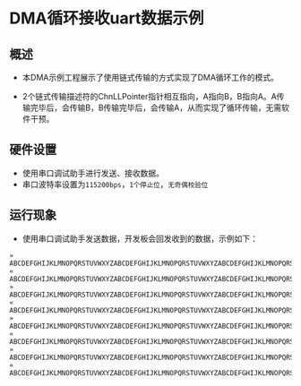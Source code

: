 # DMA循环接收uart数据示例

## 概述

- 本DMA示例工程展示了使用链式传输的方式实现了DMA循环工作的模式。

- 2个链式传输描述符的ChnLLPointer指针相互指向，A指向B，B指向A。A传输完毕后，会传输B，B传输完毕后，会传输A，从而实现了循环传输，无需软件干预。


## 硬件设置

- 使用串口调试助手进行发送、接收数据。
- 串口波特率设置为``115200bps``，``1个停止位``，``无奇偶校验位``


## 运行现象

- 使用串口调试助手发送数据，开发板会回发收到的数据，示例如下：

```
» ABCDEFGHIJKLMNOPQRSTUVWXYZABCDEFGHIJKLMNOPQRSTUVWXYZABCDEFGHIJKLMNOPQRSTUVWXYZABCDEFGHIJKLMNOPQRSTUVWXYZABCDEFGHIJKLMNOPQRSTUVWX
« ABCDEFGHIJKLMNOPQRSTUVWXYZABCDEFGHIJKLMNOPQRSTUVWXYZABCDEFGHIJKLMNOPQRSTUVWXYZABCDEFGHIJKLMNOPQRSTUVWXYZABCDEFGHIJKLMNOPQRSTUVWX
» ABCDEFGHIJKLMNOPQRSTUVWXYZABCDEFGHIJKLMNOPQRSTUVWXYZABCDEFGHIJKLMNOPQRSTUVWXYZABCDEFGHIJKLMNOPQRSTUVWXYZABCDEFGHIJKLMNOPQRSTUVWX
« ABCDEFGHIJKLMNOPQRSTUVWXYZABCDEFGHIJKLMNOPQRSTUVWXYZABCDEFGHIJKLMNOPQRSTUVWXYZABCDEFGHIJKLMNOPQRSTUVWXYZABCDEFGHIJKLMNOPQRSTUVWX
» ABCDEFGHIJKLMNOPQRSTUVWXYZABCDEFGHIJKLMNOPQRSTUVWXYZABCDEFGHIJKLMNOPQRSTUVWXYZABCDEFGHIJKLMNOPQRSTUVWXYZABCDEFGHIJKLMNOPQRSTUVWX
« ABCDEFGHIJKLMNOPQRSTUVWXYZABCDEFGHIJKLMNOPQRSTUVWXYZABCDEFGHIJKLMNOPQRSTUVWXYZABCDEFGHIJKLMNOPQRSTUVWXYZABCDEFGHIJKLMNOPQRSTUVWX
» ABCDEFGHIJKLMNOPQRSTUVWXYZABCDEFGHIJKLMNOPQRSTUVWXYZABCDEFGHIJKLMNOPQRSTUVWXYZABCDEFGHIJKLMNOPQRSTUVWXYZABCDEFGHIJKLMNOPQRSTUVWX
« ABCDEFGHIJKLMNOPQRSTUVWXYZABCDEFGHIJKLMNOPQRSTUVWXYZABCDEFGHIJKLMNOPQRSTUVWXYZABCDEFGHIJKLMNOPQRSTUVWXYZABCDEFGHIJKLMNOPQRSTUVWX
```
